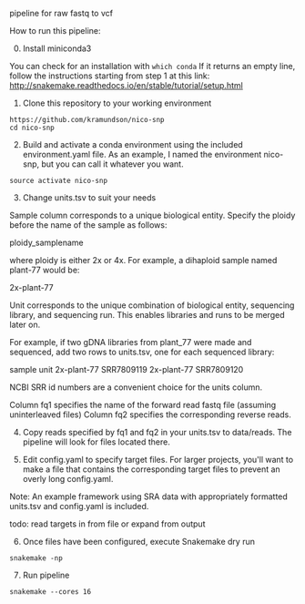 pipeline for raw fastq to vcf

How to run this pipeline:

0. Install miniconda3

You can check for an installation with ```which conda```
If it returns an empty line, follow the instructions starting from step 1 at this link:
http://snakemake.readthedocs.io/en/stable/tutorial/setup.html

1. Clone this repository to your working environment

```
https://github.com/kramundson/nico-snp
cd nico-snp
```

2. Build and activate a conda environment using the included environment.yaml file.
As an example, I named the environment nico-snp, but you can call it whatever you want.

```conda env create --name nico-snp -f environment.yaml
source activate nico-snp
```

3. Change units.tsv to suit your needs

Sample column corresponds to a unique biological entity. Specify the ploidy before the
name of the sample as follows:

ploidy_samplename

where ploidy is either 2x or 4x. For example, a dihaploid sample named plant-77 would be:

2x-plant-77

Unit corresponds to the unique combination of biological entity, sequencing library, and
sequencing run. This enables libraries and runs to be merged later on.

For example, if two gDNA libraries from plant_77 were made and sequenced, add two
rows to units.tsv, one for each sequenced library:

sample  unit
2x-plant-77 SRR7809119
2x-plant-77 SRR7809120

NCBI SRR id numbers are a convenient choice for the units column.

Column fq1 specifies the name of the forward read fastq file (assuming uninterleaved files)
Column fq2 specifies the corresponding reverse reads.

4. Copy reads specified by fq1 and fq2 in your units.tsv to data/reads. The pipeline will
look for files located there.

5. Edit config.yaml to specify target files. For larger projects, you'll want to make a
file that contains the corresponding target files to prevent an overly long config.yaml.

Note: An example framework using SRA data with appropriately formatted units.tsv and
config.yaml is included.

todo: read targets in from file or expand from output

6. Once files have been configured, execute Snakemake dry run

```snakemake -np```

7. Run pipeline

```snakemake --cores 16```